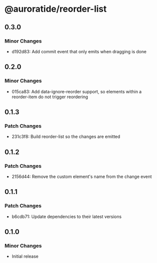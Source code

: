 # @auroratide/reorder-list

## 0.3.0

### Minor Changes

- d192d83: Add commit event that only emits when dragging is done

## 0.2.0

### Minor Changes

- 015ca83: Add data-ignore-reorder support, so elements within a reorder-item do not trigger reordering

## 0.1.3

### Patch Changes

- 231c3f8: Build reorder-list so the changes are emitted

## 0.1.2

### Patch Changes

- 2156d44: Remove the custom element's name from the change event

## 0.1.1

### Patch Changes

- b6cdb71: Update dependencies to their latest versions

## 0.1.0

### Minor Changes

- Initial release
